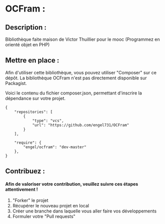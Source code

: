 # OCFram :

## Description :

Bibliothèque faite maison de Victor Thuillier pour le mooc (Programmez en orienté objet en PHP)

## Mettre en place :

Afin d'utiliser cette bibliothèque, vous pouvez utiliser "Composer" sur ce dépôt.
La bibliothèque OCFram n'est pas directement disponible sur Packagist.

Voici le contenu du fichier composer.json, permettant d'inscrire la dépendance sur votre projet.

<pre><code>{
    "repositories": [
        {
            "type": "vcs",
            "url": "https://github.com/engel731/OCFram"
        }
    ],
    
    "require": {
        "engel/ocfram": "dev-master"
    },
}</code></pre>

## Contribuez :

#### Afin de valoriser votre contribution, veuillez suivre ces étapes attentivement !

<ol>
    <li>"Forker" le projet</li>
    <li>Récupérer le nouveau projet en local</li>
    <li>Créer une branche dans laquelle vous aller faire vos développements</li>
    <li>Formuler votre "Pull requests"</li>
</ol>